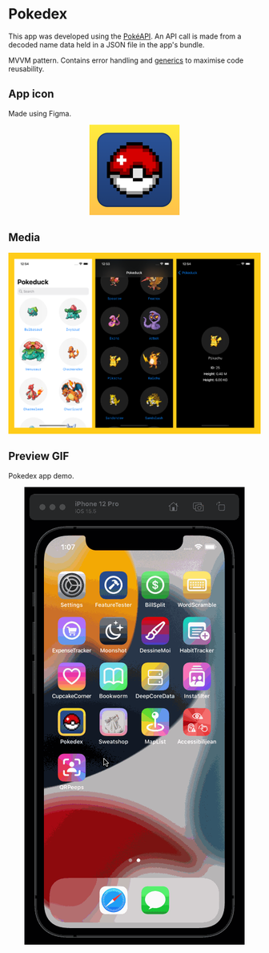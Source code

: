 # Pokedex
This app was developed using the [PokéAPI](https://pokeapi.co/).
An API call is made from a decoded name data held in a JSON file in the app's bundle.

MVVM pattern.
Contains error handling and [generics](https://docs.swift.org/swift-book/LanguageGuide/Generics.html) to maximise code reusability.

## App icon
Made using Figma.
<p align="center">
  <img src="Pokedex/Assets.xcassets/AppIcon.appiconset/180.png"/>
</p>

## Media
<p align="center">
  <img src="media/media.png"/>
</p>

## Preview GIF
Pokedex app demo.
<p align="center">
  <img src="media/demo.gif" alt="animated"/>
</p>
